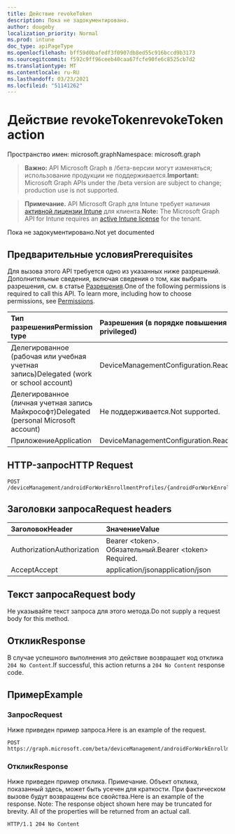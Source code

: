 ```yaml
---
title: Действие revokeToken
description: Пока не задокументировано.
author: dougeby
localization_priority: Normal
ms.prod: intune
doc_type: apiPageType
ms.openlocfilehash: bff59d0bafedf3f0907db8ed55c916bccd9b3173
ms.sourcegitcommit: f592c9ff96ceeb40caa67fcfe90fe6c8525cb7d2
ms.translationtype: MT
ms.contentlocale: ru-RU
ms.lasthandoff: 03/23/2021
ms.locfileid: "51141262"
---
```

# <a name="revoketoken-action"></a><span data-ttu-id="8c22c-103">Действие revokeToken</span><span class="sxs-lookup"><span data-stu-id="8c22c-103">revokeToken action</span></span>

<span data-ttu-id="8c22c-104">Пространство имен: microsoft.graph</span><span class="sxs-lookup"><span data-stu-id="8c22c-104">Namespace: microsoft.graph</span></span>

> <span data-ttu-id="8c22c-105">**Важно:** API Microsoft Graph в /бета-версии могут изменяться; использование продукции не поддерживается.</span><span class="sxs-lookup"><span data-stu-id="8c22c-105">**Important:** Microsoft Graph APIs under the /beta version are subject to change; production use is not supported.</span></span>

> <span data-ttu-id="8c22c-106">**Примечание.** API Microsoft Graph для Intune требует наличия [активной лицензии Intune](https://go.microsoft.com/fwlink/?linkid=839381) для клиента.</span><span class="sxs-lookup"><span data-stu-id="8c22c-106">**Note:** The Microsoft Graph API for Intune requires an [active Intune license](https://go.microsoft.com/fwlink/?linkid=839381) for the tenant.</span></span>

<span data-ttu-id="8c22c-107">Пока не задокументировано.</span><span class="sxs-lookup"><span data-stu-id="8c22c-107">Not yet documented</span></span>

## <a name="prerequisites"></a><span data-ttu-id="8c22c-108">Предварительные условия</span><span class="sxs-lookup"><span data-stu-id="8c22c-108">Prerequisites</span></span>
<span data-ttu-id="8c22c-p101">Для вызова этого API требуется одно из указанных ниже разрешений. Дополнительные сведения, включая сведения о том, как выбрать разрешения, см. в статье [Разрешения](/graph/permissions-reference).</span><span class="sxs-lookup"><span data-stu-id="8c22c-p101">One of the following permissions is required to call this API. To learn more, including how to choose permissions, see [Permissions](/graph/permissions-reference).</span></span>

|<span data-ttu-id="8c22c-111">Тип разрешения</span><span class="sxs-lookup"><span data-stu-id="8c22c-111">Permission type</span></span>|<span data-ttu-id="8c22c-112">Разрешения (в порядке повышения привилегий)</span><span class="sxs-lookup"><span data-stu-id="8c22c-112">Permissions (from least to most privileged)</span></span>|
|:---|:---|
|<span data-ttu-id="8c22c-113">Делегированное (рабочая или учебная учетная запись)</span><span class="sxs-lookup"><span data-stu-id="8c22c-113">Delegated (work or school account)</span></span>|<span data-ttu-id="8c22c-114">DeviceManagementConfiguration.ReadWrite.All</span><span class="sxs-lookup"><span data-stu-id="8c22c-114">DeviceManagementConfiguration.ReadWrite.All</span></span>|
|<span data-ttu-id="8c22c-115">Делегированное (личная учетная запись Майкрософт)</span><span class="sxs-lookup"><span data-stu-id="8c22c-115">Delegated (personal Microsoft account)</span></span>|<span data-ttu-id="8c22c-116">Не поддерживается.</span><span class="sxs-lookup"><span data-stu-id="8c22c-116">Not supported.</span></span>|
|<span data-ttu-id="8c22c-117">Приложение</span><span class="sxs-lookup"><span data-stu-id="8c22c-117">Application</span></span>|<span data-ttu-id="8c22c-118">DeviceManagementConfiguration.ReadWrite.All</span><span class="sxs-lookup"><span data-stu-id="8c22c-118">DeviceManagementConfiguration.ReadWrite.All</span></span>|

## <a name="http-request"></a><span data-ttu-id="8c22c-119">HTTP-запрос</span><span class="sxs-lookup"><span data-stu-id="8c22c-119">HTTP Request</span></span>
<!-- {
  "blockType": "ignored"
}
-->
``` http
POST /deviceManagement/androidForWorkEnrollmentProfiles/{androidForWorkEnrollmentProfileId}/revokeToken
```

## <a name="request-headers"></a><span data-ttu-id="8c22c-120">Заголовки запроса</span><span class="sxs-lookup"><span data-stu-id="8c22c-120">Request headers</span></span>
|<span data-ttu-id="8c22c-121">Заголовок</span><span class="sxs-lookup"><span data-stu-id="8c22c-121">Header</span></span>|<span data-ttu-id="8c22c-122">Значение</span><span class="sxs-lookup"><span data-stu-id="8c22c-122">Value</span></span>|
|:---|:---|
|<span data-ttu-id="8c22c-123">Authorization</span><span class="sxs-lookup"><span data-stu-id="8c22c-123">Authorization</span></span>|<span data-ttu-id="8c22c-124">Bearer &lt;token&gt;. Обязательный.</span><span class="sxs-lookup"><span data-stu-id="8c22c-124">Bearer &lt;token&gt; Required.</span></span>|
|<span data-ttu-id="8c22c-125">Accept</span><span class="sxs-lookup"><span data-stu-id="8c22c-125">Accept</span></span>|<span data-ttu-id="8c22c-126">application/json</span><span class="sxs-lookup"><span data-stu-id="8c22c-126">application/json</span></span>|

## <a name="request-body"></a><span data-ttu-id="8c22c-127">Текст запроса</span><span class="sxs-lookup"><span data-stu-id="8c22c-127">Request body</span></span>
<span data-ttu-id="8c22c-128">Не указывайте текст запроса для этого метода.</span><span class="sxs-lookup"><span data-stu-id="8c22c-128">Do not supply a request body for this method.</span></span>

## <a name="response"></a><span data-ttu-id="8c22c-129">Отклик</span><span class="sxs-lookup"><span data-stu-id="8c22c-129">Response</span></span>
<span data-ttu-id="8c22c-130">В случае успешного выполнения это действие возвращает код отклика `204 No Content`.</span><span class="sxs-lookup"><span data-stu-id="8c22c-130">If successful, this action returns a `204 No Content` response code.</span></span>

## <a name="example"></a><span data-ttu-id="8c22c-131">Пример</span><span class="sxs-lookup"><span data-stu-id="8c22c-131">Example</span></span>

### <a name="request"></a><span data-ttu-id="8c22c-132">Запрос</span><span class="sxs-lookup"><span data-stu-id="8c22c-132">Request</span></span>
<span data-ttu-id="8c22c-133">Ниже приведен пример запроса.</span><span class="sxs-lookup"><span data-stu-id="8c22c-133">Here is an example of the request.</span></span>
``` http
POST https://graph.microsoft.com/beta/deviceManagement/androidForWorkEnrollmentProfiles/{androidForWorkEnrollmentProfileId}/revokeToken
```

### <a name="response"></a><span data-ttu-id="8c22c-134">Отклик</span><span class="sxs-lookup"><span data-stu-id="8c22c-134">Response</span></span>
<span data-ttu-id="8c22c-p102">Ниже приведен пример отклика. Примечание. Объект отклика, показанный здесь, может быть усечен для краткости. При фактическом вызове будут возвращены все свойства.</span><span class="sxs-lookup"><span data-stu-id="8c22c-p102">Here is an example of the response. Note: The response object shown here may be truncated for brevity. All of the properties will be returned from an actual call.</span></span>
``` http
HTTP/1.1 204 No Content
```




